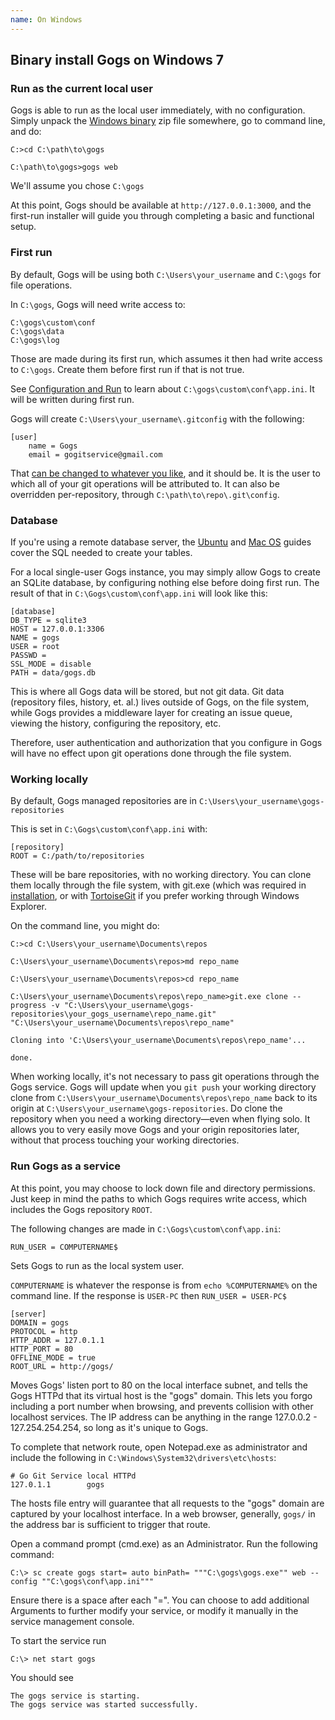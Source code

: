 ```yaml
---
name: On Windows
---
```


## Binary install Gogs on Windows 7

### Run as the current local user

Gogs is able to run as the local user immediately, with no configuration. Simply unpack the [Windows binary](http://gogs.io/docs/installation/install_from_binary.html) zip file somewhere, go to command line, and do:

```
C:>cd C:\path\to\gogs

C:\path\to\gogs>gogs web
```

We'll assume you chose `C:\gogs`

At this point, Gogs should be available at `http://127.0.0.1:3000`, and the first-run installer will guide you through completing a basic and functional setup.

### First run

By default, Gogs will be using both `C:\Users\your_username` and `C:\gogs` for file operations.

In `C:\gogs`, Gogs will need write access to:

```
C:\gogs\custom\conf
C:\gogs\data
C:\gogs\log
```

Those are made during its first run, which assumes it then had write access to `C:\gogs`. Create them before first run if that is not true.

See [Configuration and Run](http://gogs.io/docs/installation/configuration_and_run.html) to learn about `C:\gogs\custom\conf\app.ini`. It will be written during first run.

Gogs will create `C:\Users\your_username\.gitconfig` with the following:

```
[user]
	name = Gogs
	email = gogitservice@gmail.com
```

That [can be changed to whatever you like](http://git-scm.com/book/en/v2/Getting-Started-First-Time-Git-Setup), and it should be. It is the user to which all of your git operations will be attributed to. It can also be overridden per-repository, through `C:\path\to\repo\.git\config`.

### Database

If you're using a remote database server, the [Ubuntu](http://gogs.io/docs/installation/install_gogs_on_ubuntu.html) and [Mac OS](http://gogs.io/docs/installation/install_gogs_on_mac.html) guides cover the SQL needed to create your tables.

For a local single-user Gogs instance, you may simply allow Gogs to create an SQLite database, by configuring nothing else before doing first run. The result of that in `C:\Gogs\custom\conf\app.ini` will look like this:

```
[database]
DB_TYPE = sqlite3
HOST = 127.0.0.1:3306
NAME = gogs
USER = root
PASSWD =
SSL_MODE = disable
PATH = data/gogs.db
```

This is where all Gogs data will be stored, but not git data. Git data (repository files, history, et. al.) lives outside of Gogs, on the file system, while Gogs provides a middleware layer for creating an issue queue, viewing the history, configuring the repository, etc.

Therefore, user authentication and authorization that you configure in Gogs will have no effect upon git operations done through the file system.

### Working locally

By default, Gogs managed repositories are in `C:\Users\your_username\gogs-repositories`

This is set in `C:\Gogs\custom\conf\app.ini` with:

```
[repository]
ROOT = C:/path/to/repositories
```

These will be bare repositories, with no working directory. You can clone them locally through the file system, with git.exe (which was required in [installation](http://gogs.io/docs/installation/), or with [TortoiseGit](https://code.google.com/p/tortoisegit/) if you prefer working through Windows Explorer.

On the command line, you might do:

```
C:>cd C:\Users\your_username\Documents\repos

C:\Users\your_username\Documents\repos>md repo_name

C:\Users\your_username\Documents\repos>cd repo_name

C:\Users\your_username\Documents\repos\repo_name>git.exe clone --progress -v "C:\Users\your_username\gogs-repositories\your_gogs_username\repo_name.git" "C:\Users\your_username\Documents\repos\repo_name"

Cloning into 'C:\Users\your_username\Documents\repos\repo_name'...

done.
```

When working locally, it's not necessary to pass git operations through the Gogs service. Gogs will update when you `git push` your working directory clone from `C:\Users\your_username\Documents\repos\repo_name` back to its origin at `C:\Users\your_username\gogs-repositories`. Do clone the repository when you need a working directory—even when flying solo. It allows you to very easily move Gogs and your origin repositories later, without that process touching your working directories.

### Run Gogs as a service

At this point, you may choose to lock down file and directory permissions. Just keep in mind the paths to which Gogs requires write access, which includes the Gogs repository `ROOT`.

The following changes are made in `C:\Gogs\custom\conf\app.ini`:

```
RUN_USER = COMPUTERNAME$
```

Sets Gogs to run as the local system user.

`COMPUTERNAME` is whatever the response is from `echo %COMPUTERNAME%` on the command line. If the response is `USER-PC` then `RUN_USER = USER-PC$`

```
[server]
DOMAIN = gogs
PROTOCOL = http
HTTP_ADDR = 127.0.1.1
HTTP_PORT = 80
OFFLINE_MODE = true
ROOT_URL = http://gogs/
```

Moves Gogs' listen port to 80 on the local interface subnet, and tells the Gogs HTTPd that its virtual host is the "gogs" domain. This lets you forgo including a port number when browsing, and prevents collision with other localhost services. The IP address can be anything in the range 127.0.0.2 - 127.254.254.254, so long as it's unique to Gogs.

To complete that network route, open Notepad.exe as administrator and include the following in `C:\Windows\System32\drivers\etc\hosts`:

```
# Go Git Service local HTTPd
127.0.1.1        gogs
```

The hosts file entry will guarantee that all requests to the "gogs" domain are captured by your localhost interface. In a web browser, generally, `gogs/` in the address bar is sufficient to trigger that route.

Open a command prompt (cmd.exe) as an Administrator. Run the following command:
```
C:\> sc create gogs start= auto binPath= """C:\gogs\gogs.exe"" web --config ""C:\gogs\conf\app.ini"""
```
Ensure there is a space after each "=". You can choose to add additional Arguments
to further modify your service, or modify it manually in the service management console.

To start the service run
```
C:\> net start gogs
```
You should see
```
The gogs service is starting.
The gogs service was started successfully.
```
